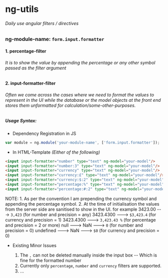 # ng-utils
###### Daily use angular filters / directives

### **ng-module-name: `form.input.formatter`**

#### **1. percentage-filter**
	
###### It is to show the value by appending the percentage or any other symbol passed as the filter argument 

#### **2. input-formatter-filter**

###### Often we come across the cases where we need to format the values to represent in the UI while the database or the model objects at the front end stores them unformatted for calculation/some-other-purposes.
    
##### Usage Syntax:

*	Dependency Registration in JS
    
```javascript
var module = ng.module('your-module-name', ['form.input.formatter']);
```

*	In HTML-Template *(Either of the following)*

```html
<input input-formatter="number" type="text" ng-model="your-model"/>
<input input-formatter="number:3" type="text" ng-model="your-model"/>
<input input-formatter="currency" type="text" ng-model="your-model"/>
<input input-formatter="currency:£" type="text" ng-model="your-model"/>
<input input-formatter="currency:$:2" type="text" ng-model="your-model"/>
<input input-formatter="percentage:%" type="text" ng-model="your-model"/>
<input input-formatter="percentage:#:2" type="text" ng-model="your-model"/>
```

NOTE: 	1. As per the convention I am prepending the currency symbol and appending the percentage symbol.
	2. At the time of initialisation the values from the server side are sanitised to show in the UI. for example
		3423.00 ---> `3,423` (for number and precision = any)
		3423.4300 ---> `$3,423.4` (for currency and precision = 1)
		3423.4300 ---> `3,423.43 %` (for percentage and precision = 2 or more)
		null ---> NaN ---> `0` (for number and precision = 0)
		undefined ---> NaN ---> `$0` (for currency and precision = 0)

*	Existing Minor Issues
    
	1.	The `,` can not be deleted manually inside the input box -- Which is fine for the formatted number
	2.	Currently only `percentage`, `number` and `currency` filters are supported.
	3.	...
